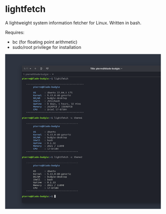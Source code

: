 # lightfetch
A lightweight system information fetcher for Linux. Written in bash.

Requires:
- bc (for floating point arithmetic)
- sudo/root privilege for installation

![Alt text](/screenshots/lightfetch0.png?raw=true "Optional Title")
